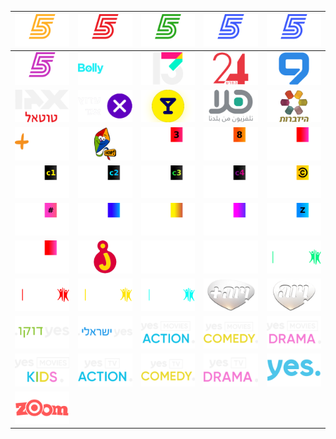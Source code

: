 | ![](https://raw.githubusercontent.com/RevGear/logo/master/Countries/IL/5-Gold.png) | ![](https://raw.githubusercontent.com/RevGear/logo/master/Countries/IL/5-Live.png) | ![](https://raw.githubusercontent.com/RevGear/logo/master/Countries/IL/5-Plus.png) | ![](https://raw.githubusercontent.com/RevGear/logo/master/Countries/IL/5-Sport.png) | ![](https://raw.githubusercontent.com/RevGear/logo/master/Countries/IL/5-Sport4K.png) | 
|:---:|:---:|:---:|:---:|:---:| 
| ![](https://raw.githubusercontent.com/RevGear/logo/master/Countries/IL/5-Stars.png) | ![](https://raw.githubusercontent.com/RevGear/logo/master/Countries/IL/Bollyshow.png) | ![](https://raw.githubusercontent.com/RevGear/logo/master/Countries/IL/Channel13.png) | ![](https://raw.githubusercontent.com/RevGear/logo/master/Countries/IL/Channel24.png) | ![](https://raw.githubusercontent.com/RevGear/logo/master/Countries/IL/Channel9.png) | 
| ![](https://raw.githubusercontent.com/RevGear/logo/master/Countries/IL/Ego-Total.png) | ![](https://raw.githubusercontent.com/RevGear/logo/master/Countries/IL/Ego.png) | ![](https://raw.githubusercontent.com/RevGear/logo/master/Countries/IL/Good-Life.png) | ![](https://raw.githubusercontent.com/RevGear/logo/master/Countries/IL/Hala-TV.png) | ![](https://raw.githubusercontent.com/RevGear/logo/master/Countries/IL/Hidabroot.png) | 
| ![](https://raw.githubusercontent.com/RevGear/logo/master/Countries/IL/Home-Plus.png) | ![](https://raw.githubusercontent.com/RevGear/logo/master/Countries/IL/Hop.png) | ![](https://raw.githubusercontent.com/RevGear/logo/master/Countries/IL/Hot-3.png) | ![](https://raw.githubusercontent.com/RevGear/logo/master/Countries/IL/Hot-8.png) | ![](https://raw.githubusercontent.com/RevGear/logo/master/Countries/IL/Hot-Action.png) | 
| ![](https://raw.githubusercontent.com/RevGear/logo/master/Countries/IL/Hot-Cinema-1.png) | ![](https://raw.githubusercontent.com/RevGear/logo/master/Countries/IL/Hot-Cinema-2.png) | ![](https://raw.githubusercontent.com/RevGear/logo/master/Countries/IL/Hot-Cinema-3.png) | ![](https://raw.githubusercontent.com/RevGear/logo/master/Countries/IL/Hot-Cinema-4.png) | ![](https://raw.githubusercontent.com/RevGear/logo/master/Countries/IL/Hot-Comedy.png) | 
| ![](https://raw.githubusercontent.com/RevGear/logo/master/Countries/IL/Hot-Entertainment.png) | ![](https://raw.githubusercontent.com/RevGear/logo/master/Countries/IL/Hot-Fun.png) | ![](https://raw.githubusercontent.com/RevGear/logo/master/Countries/IL/Hot-Gold.png) | ![](https://raw.githubusercontent.com/RevGear/logo/master/Countries/IL/Hot-Kidz.png) | ![](https://raw.githubusercontent.com/RevGear/logo/master/Countries/IL/Hot-Zone.png) | 
| ![](https://raw.githubusercontent.com/RevGear/logo/master/Countries/IL/Hot.png) | ![](https://raw.githubusercontent.com/RevGear/logo/master/Countries/IL/Junior.png) | ![](https://raw.githubusercontent.com/RevGear/logo/master/Countries/IL/Kan11.png) | ![](https://raw.githubusercontent.com/RevGear/logo/master/Countries/IL/Makan33.png) | ![](https://raw.githubusercontent.com/RevGear/logo/master/Countries/IL/Sport-1.png) | 
| ![](https://raw.githubusercontent.com/RevGear/logo/master/Countries/IL/Sport-2.png) | ![](https://raw.githubusercontent.com/RevGear/logo/master/Countries/IL/Sport-3.png) | ![](https://raw.githubusercontent.com/RevGear/logo/master/Countries/IL/Sport-4.png) | ![](https://raw.githubusercontent.com/RevGear/logo/master/Countries/IL/Viva-Plus.png) | ![](https://raw.githubusercontent.com/RevGear/logo/master/Countries/IL/Viva.png) | 
| ![](https://raw.githubusercontent.com/RevGear/logo/master/Countries/IL/Yes-Docu.png) | ![](https://raw.githubusercontent.com/RevGear/logo/master/Countries/IL/Yes-Israeli.png) | ![](https://raw.githubusercontent.com/RevGear/logo/master/Countries/IL/Yes-Movies-Action.png) | ![](https://raw.githubusercontent.com/RevGear/logo/master/Countries/IL/Yes-Movies-Comedy.png) | ![](https://raw.githubusercontent.com/RevGear/logo/master/Countries/IL/Yes-Movies-Drama.png) | 
| ![](https://raw.githubusercontent.com/RevGear/logo/master/Countries/IL/Yes-Movies-Kids.png) | ![](https://raw.githubusercontent.com/RevGear/logo/master/Countries/IL/Yes-TV-Action.png) | ![](https://raw.githubusercontent.com/RevGear/logo/master/Countries/IL/Yes-TV-Comedy.png) | ![](https://raw.githubusercontent.com/RevGear/logo/master/Countries/IL/Yes-TV-Drama.png) | ![](https://raw.githubusercontent.com/RevGear/logo/master/Countries/IL/Yes.png) | 
| ![](https://raw.githubusercontent.com/RevGear/logo/master/Countries/IL/Zoom.png)  | 

